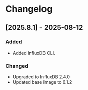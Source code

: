 # Changelog

## [2025.8.1] - 2025-08-12

### Added
- Added InfluxDB CLI.

### Changed
- Upgraded to InfluxDB 2.4.0
- Updated base image to 6.1.2